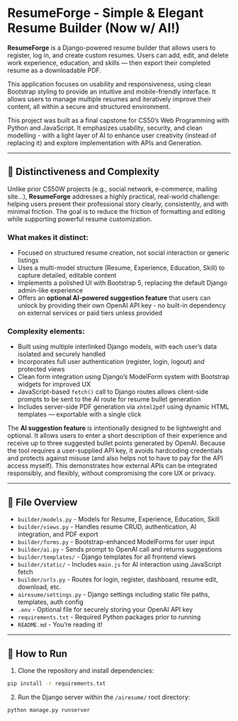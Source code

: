 # ResumeForge - Simple & Elegant Resume Builder (Now w/ AI!)

**ResumeForge** is a Django-powered resume builder that allows users to register, log in, and create custom resumes. Users can add, edit, and delete work experience, education, and skills — then export their completed resume as a downloadable PDF.

This application focuses on usability and responsiveness, using clean Bootstrap styling to provide an intuitive and mobile-friendly interface. It allows users to manage multiple resumes and iteratively improve their content, all within a secure and structured environment.

This project was built as a final capstone for CS50’s Web Programming with Python and JavaScript. It emphasizes usability, security, and clean modelling - with a light layer of AI to enhance user creativity (instead of replacing it) and explore implementation with APIs and Generation.

---

## 🧠 Distinctiveness and Complexity

Unlike prior CS50W projects (e.g., social network, e-commerce, mailing site...), **ResumeForge** addresses a highly practical, real-world challenge: helping users present their professional story clearly, consistently, and with minimal friction. The goal is to reduce the friction of formatting and editing while supporting powerful resume customization.

### What makes it distinct:
- Focused on structured resume creation, not social interaction or generic listings
- Uses a multi-model structure (Resume, Experience, Education, Skill) to capture detailed, editable content
- Implements a polished UI with Bootstrap 5, replacing the default Django admin-like experience
- Offers an **optional AI-powered suggestion feature** that users can unlock by providing their own OpenAI API key - no built-in dependency on external services or paid tiers unless provided

### Complexity elements:
- Built using multiple interlinked Django models, with each user’s data isolated and securely handled
- Incorporates full user authentication (register, login, logout) and protected views
- Clean form integration using Django’s ModelForm system with Bootstrap widgets for improved UX
- JavaScript-based `fetch()` call to Django routes allows client-side prompts to be sent to the AI route for resume bullet generation
- Includes server-side PDF generation via `xhtml2pdf` using dynamic HTML templates — exportable with a single click

The **AI suggestion feature** is intentionally designed to be lightweight and optional. It allows users to enter a short description of their experience and receive up to three suggested bullet points generated by OpenAI. Because the tool requires a user-supplied API key, it avoids hardcoding credentials and protects against misuse (and also helps not to have to pay for the API access myself). This demonstrates how external APIs can be integrated responsibly, and flexibly, without compromising the core UX or privacy.

---

## 📁 File Overview

- `builder/models.py` - Models for Resume, Experience, Education, Skill
- `builder/views.py` - Handles resume CRUD, authentication, AI integration, and PDF export
- `builder/forms.py` - Bootstrap-enhanced ModelForms for user input
- `builder/ai.py` - Sends prompt to OpenAI call and returns suggestions
- `builder/templates/` - Django templates for all frontend views
- `builder/static/` - Includes `main.js` for AI interaction using JavaScript fetch
- `builder/urls.py` - Routes for login, register, dashboard, resume edit, download, etc.
- `airesume/settings.py` - Django settings including static file paths, templates, auth config
- `.env` - Optional file for securely storing your OpenAI API key
- `requirements.txt` - Required Python packages prior to running
- `README.md` - You’re reading it!

---

## 🚀 How to Run

1. Clone the repository and install dependencies:

```bash
pip install -r requirements.txt
```

2. Run the Django server within the `/airesume/` root directory:

```bash
python manage.py runserver